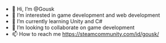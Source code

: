 - 👋 Hi, I’m @Gousk
- 👀 I’m interested in game development and web development
- 🌱 I’m currently learning Unity and C#
- 💞️ I’m looking to collaborate on game development
- 📫 How to reach me https://steamcommunity.com/id/gousk/ 
